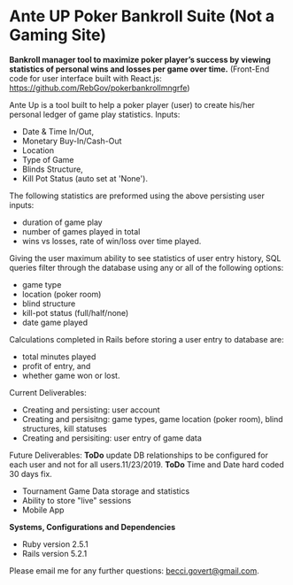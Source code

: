# Ante UP Poker Bankroll Suite (Not a Gaming Site) 
**Bankroll manager tool to maximize poker player’s success by viewing statistics of personal wins and losses per game over time.** (Front-End code for user interface built with React.js: https://github.com/RebGov/pokerbankrollmngrfe)

Ante Up is a tool built to help a poker player (user) to create his/her personal ledger of game play statistics. Inputs:
  - Date & Time In/Out,
  - Monetary Buy-In/Cash-Out
  - Location
  - Type of Game
  - Blinds Structure,
  - Kill Pot Status (auto set at 'None'). 
  
The following statistics are preformed using the above persisting user inputs:
  - duration of game play
  - number of games played in total 
  - wins vs losses, rate of win/loss over time played. 
  
Giving the user maximum ability to see statistics of user entry history, SQL queries filter through the database using any or all of the following options:
  - game type
  - location (poker room)
  - blind structure
  - kill-pot status (full/half/none)
  - date game played


Calculations completed in Rails before storing a user entry to database are: 
  - total minutes played
  - profit of entry, and 
  - whether game won or lost. 
  
Current Deliverables:
- Creating and persisting: user account
- Creating and persisitng: game types, game location (poker room), blind structures, kill statuses
- Creating and persisiting: user entry of game data

Future Deliverables:
**ToDo** update DB relationships to be configured for each user and not for all users.11/23/2019.
**ToDo** Time and Date hard coded 30 days fix.
 - Tournament Game Data storage and statistics
 - Ability to store "live" sessions
 - Mobile App

**Systems, Configurations and Dependencies**

* Ruby version 2.5.1
* Rails version 5.2.1

Please email me for any further questions: becci.govert@gmail.com. 
